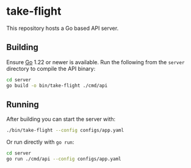 # take-flight

This repository hosts a Go based API server.

## Building

Ensure [Go](https://go.dev/doc/install) 1.22 or newer is available.
Run the following from the `server` directory to compile the API binary:

```bash
cd server
go build -o bin/take-flight ./cmd/api
```

## Running

After building you can start the server with:

```bash
./bin/take-flight --config configs/app.yaml
```

Or run directly with `go run`:

```bash
cd server
go run ./cmd/api --config configs/app.yaml
```
